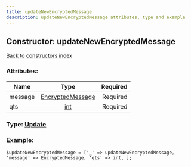 ```yaml
---
title: updateNewEncryptedMessage
description: updateNewEncryptedMessage attributes, type and example
---
```

## Constructor: updateNewEncryptedMessage  
[Back to constructors index](index.md)



### Attributes:

| Name     |    Type       | Required |
|----------|:-------------:|---------:|
|message|[EncryptedMessage](../types/EncryptedMessage.md) | Required|
|qts|[int](../types/int.md) | Required|



### Type: [Update](../types/Update.md)


### Example:

```
$updateNewEncryptedMessage = ['_' => updateNewEncryptedMessage, 'message' => EncryptedMessage, 'qts' => int, ];
```